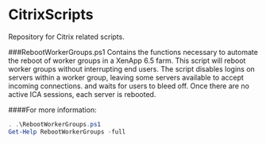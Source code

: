 # CitrixScripts
Repository for Citrix related scripts.

###RebootWorkerGroups.ps1
Contains the functions necessary to automate the reboot of worker groups in a XenApp 6.5 farm.  This script will reboot worker groups without interrupting end users.  The script disables logins on servers within a worker group, leaving some servers available to accept incoming connections. and waits for users to bleed off.  Once there are no active ICA sessions, each server is rebooted.

####For more information:
```powershell
. .\RebootWorkerGroups.ps1
Get-Help RebootWorkerGroups -full
```


